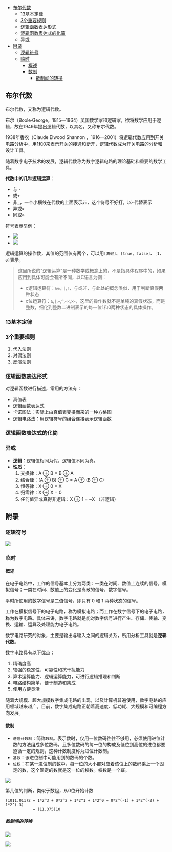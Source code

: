 <!-- TOC -->

- [布尔代数](#布尔代数)
    - [13基本定律](#13基本定律)
    - [3个重要规则](#3个重要规则)
    - [逻辑函数表达形式](#逻辑函数表达形式)
    - [逻辑函数表达式的化简](#逻辑函数表达式的化简)
    - [异或](#异或)
- [附录](#附录)
    - [逻辑符号](#逻辑符号)
    - [临时](#临时)
        - [概述](#概述)
        - [数制](#数制)
            - [数制间的转换](#数制间的转换)

<!-- /TOC -->

## 布尔代数

布尔代数，又称为逻辑代数。

布尔（Boole·George，1815—1864）英国数学家和逻辑家，欲将数学应用于逻辑，故在1949年提出逻辑代数，以其名，又称布尔代数。

1938年香农（Claude Elwood Shannon ，1916—2001）将逻辑代数应用到开关电路分析中，用1和0来表示开关的接通和断开，逻辑代数成为开关电路的分析和设计工具。

随着数字电子技术的发展，逻辑代数称为数字逻辑电路的理论基础和重要的数学工具。


**代数中的几种逻辑运算**：
- 与 `·`
- 或`+`
- 非`_`，一个小横线在代数的上面表示非，这个符号不好打，以`~`代替表示
- 异或`⊕`
- 同或`⊙`

符号表示举例：
- ![](../../assets/e_or.png)
- ![](../../assets/t_or.png)

逻辑运算的操作数，其值的范围仅有两个，可以用`[真假]`、`[true, false]`、`[1， 0]`表示。

> 这里所说的"逻辑运算"是一种数学或概念上的，不是指具体程序中的，如果应用到具体可能会有所不同，以C语言为例：
> - c逻辑运算符：`&&`,`||`,`!`，与或非，与此处的概念类似，用于判断真假两种状态
> - c位运算符：`&`,`|`,`~`,`^`,`<<`,`>>`，这里的操作数就不是单纯的真假状态，而是整数，细化到整数二进制表示的每一位1和0两种状态的具体操作。


### 13基本定律

### 3个重要规则

1. 代入法则
2. 对偶法则
3. 反演法则

### 逻辑函数表达形式

对逻辑函数进行描述，常用的方法有：
- 真值表
- 逻辑函数表达式
- 卡诺图法：实际上由真值表变换而来的一种方格图
- 逻辑电路法：用逻辑符号的组合连接表示逻辑函数

### 逻辑函数表达式的化简



### 异或

- **逻辑**：逻辑值相同为假，逻辑值不同为真。
- **性质**：
    1. 交换律：A ⊕ B = B ⊕ A
    2. 结合律：(A ⊕ B) ⊕ C = A ⊕ (B ⊕ C)
    3. 恒等律：X ⊕ 0 = X
    4. 归零律：X ⊕ X = 0
    5. 任何值异或真得非逻辑：X ⊕ 1 = ~X （非逻辑）


## 附录

### 逻辑符号

![](../../assets/logic_symbol.jpg)

### 临时

#### 概述
在电子电路中，工作的信号基本上分为两类：一类在时间、数值上连续的信号，模拟信号；一类在时间、数值上的变化是离散的信号，数字信号。

平时所使用的数字信号是二值信号，即只有 0 和 1 两种状态的信号。

工作在模拟信号下的电子电路，称为模拟电路；而工作在数字信号下的电子电路，称为数字电路。具体来讲，数字电路就是能对数字信号进行产生、存储、传输、变换、运输、运算及处理能力电子电路。

数字电路研究的对象，主要是输出与输入之间的逻辑关系，所用分析工具就是**逻辑代数**。

数字电路具有以下优点：
1. 精确度高
2. 较强的稳定性、可靠性和抗干扰能力
3. 算术运算能力、逻辑运算能力，可进行逻辑推理和判断
4. 电路结构简单，便于制造和集成
5. 使用方便灵活

随着大规模、超大规模数字集成电路的出现，以及计算机普遍使用，数字电路的应用领域越来越广。目前，数字集成电路正朝着高速度、低功耗、大规模和可编程方向发展。

#### 数制

- `进位计数制`：简称`数制`。表示数时，仅用一位数码往往不够用，必须使用进位计数的方法组成多位数码，且多位数码的每一位的构成及低位到高位的进位都要遵循一定的规则，这种计数制度称为进位计数制。
- `基数`：该进位制中可能用到的数码的个数。
- `位权`：在某一进位制的数中，每一位的大小都对应着该位上的数码乘上一个固定的数，这个固定的数就是这一位的权数。权数是一个幂。

![](../../assets/num_system.png)


第几位的判断，类似于数组，从0位开始计数
```
(1011.011)2 = 1*2^3 + 0*2^2 + 1*2^1 + 1*2^0 + 0*2^(-1) + 1*2^(-2) + 1*2^(-3)
            = (11.375)10
```

##### 数制间的转换

![](../../assets/num_system_transform_1.png)

![](../../assets/num_system_transform_2.png)








